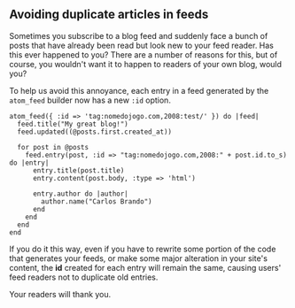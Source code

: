 ## Avoiding duplicate articles in feeds

Sometimes you subscribe to a blog feed and suddenly face a bunch of posts that have already been read but look new to your feed reader. Has this ever happened to you? There are a number of reasons for this, but of course, you wouldn't want it to happen to readers of your own blog, would you?

To help us avoid this annoyance, each entry in a feed generated by the `atom_feed` builder now has a new `:id` option.

	atom_feed({ :id => 'tag:nomedojogo.com,2008:test/' }) do |feed|
	  feed.title("My great blog!")
	  feed.updated((@posts.first.created_at))

	  for post in @posts
	    feed.entry(post, :id => "tag:nomedojogo.com,2008:" + post.id.to_s) do |entry|
	      entry.title(post.title)
	      entry.content(post.body, :type => 'html')

	      entry.author do |author|
	        author.name("Carlos Brando")
	      end
	    end
	  end
	end

If you do it this way, even if you have to rewrite some portion of the code that generates your feeds, or make some major alteration in your site's content, the **id** created for each entry will remain the same, causing users' feed readers not to duplicate old entries.

Your readers will thank you.